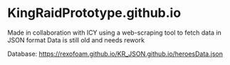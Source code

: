 # KingRaidPrototype.github.io

Made in collaboration with ICY using a web-scraping tool to fetch data in JSON format
Data is still old and needs rework

Database: https://rexofoam.github.io/KR_JSON.github.io/heroesData.json
